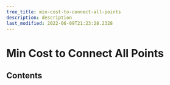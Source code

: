 ```yaml
---
tree_title: min-cost-to-connect-all-points
description: description
last_modified: 2022-06-09T21:23:28.2328
---
```


# Min Cost to Connect All Points

## Contents
